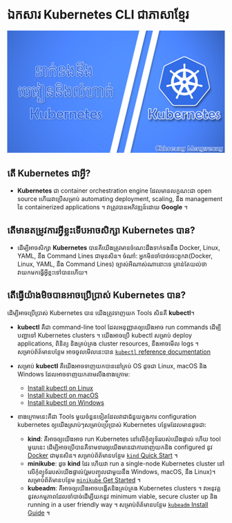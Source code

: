 # ឯកសារ Kubernetes CLI ជាភាសាខ្មែរ

![kubernetes thumbnail](/_thumbnail_doc/kubernetes.jpg "Kubernetes Tutorial")

## តើ Kubernetes ជាអ្វី?

- **Kubernetes** ជា container orchestration engine ដែលមានលក្ខណះជា open source ហើយវាប្រើសម្រាប់ automating deployment, scaling, នឹង management នៃ containerized applications ។ វាត្រូវបានអភិវឌ្ឍន៍ដោយ **Google** ។

## តើមានតម្រូវការអ្វីខ្លះទើបអាចសិក្សា Kubernetes បាន?

- ដើម្បីអាចសិក្សា **Kubernetes** បានគឺយើងត្រូវមានចំណេះដឹងទាក់ទងនឹង Docker, Linux, YAML, នឹង Command Lines ជាមុនសិន។ ចំណាំ: អ្នកមិនចាំបាច់ចេះពួកវា(Docker, Linux, YAML, នឹង Command Lines) ច្បាស់អីណាស់ណានោះទេ គ្រាន់តែយល់ថាវាយកមកធ្វើអ្វីខ្លះទៅបានហើយ។

## តើធ្វើយ៉ាងមិចបានអាចប្រើប្រាស់ Kubernetes បាន?

ដើម្បីអាចប្រើប្រាស់ Kubernetes បាន យើងត្រូវទាញយក Tools សិនគឺ **kubectl**។

- **kubectl** គឺជា command-line tool ដែលអនុញ្ញាតឲ្យយើងអាច run commands ដើម្បីបញ្ជាទៅ Kubernetes clusters ។ យើងអាចប្រើ kubectl សម្រាប់ deploy applications, ពិនិត្យ និងគ្រប់គ្រង cluster resources, នឹងអាចមើល logs ។ សម្រាប់ព័ត៍មានបន្ថែម អាចចូលមើលនេះបាន [`kubectl` reference documentation](https://kubernetes.io/docs/reference/kubectl/)

- សម្រាប់ **kubectl** គឺយើងអាចទាញយកបាននៅគ្រប់ OS ដូចជា Linux, macOS និង Windows ដែលអាចទាញយកតាមលីងខាងក្រោម:
    - [Install kubectl on Linux](https://kubernetes.io/docs/tasks/tools/install-kubectl-linux/)
    - [Install kubectl on macOS](https://kubernetes.io/docs/tasks/tools/install-kubectl-macos/)
    - [Install kubectl on Windows](https://kubernetes.io/docs/tasks/tools/install-kubectl-windows/)

- ខាងក្រោមនេះគឺជា Tools មួយចំនួនទៀតដែលវាជាជំនួយក្នុងការ configuration kubernetes ឲ្យយើងស្រាប់ៗសម្រាប់ប្រ់ើប្រាស់ Kubernetes បន្ថែមដែលមានដូចជា:
    - **kind**: គឺអាចឲ្យយើងអាច run Kubernetes នៅលើកុំព្យូទ័ររបស់យើងផ្ទាល់ ហើយ tool មួយនេះ ដើម្បីអាចប្រើបានគឺទាមទារឲ្យយើងមានជាការទាញយកនិង configured នូវ [Docker](https://docs.docker.com/get-docker/) ជាមុនសិន។ សម្រាប់ព័ត័មានបន្ថែម [`kind` Quick Start](https://kind.sigs.k8s.io/docs/user/quick-start/) ។
    - **minikube**: ដូច **kind** ដែរ ហើយវា run a single-node Kubernetes cluster នៅលើកុំព្យូទ័ររបស់យើងផ្ទាល់(រួមបញ្ចូលជាមួយនឹង Windows, macOS, នឹង Linux)។ សម្រាប់ព័ត័មានបន្ថែម [`minikube` Get Started](https://minikube.sigs.k8s.io/docs/start/) ។
    - **kubeadm**: គឺអាចឲ្យយើងអាចបង្កើតនិងគ្រប់គ្រង Kubernetes clusters ។ វាអនុវត្តនូវសកម្មភាពដែលចាំបាច់ដើម្បីយកនូវ minimum viable, secure cluster up និង running in a user friendly way ។ សម្រាប់ព័ត័មានបន្ថែម [`kubeadm` Install Guide](https://kubernetes.io/docs/setup/production-environment/tools/kubeadm/install-kubeadm/) ។